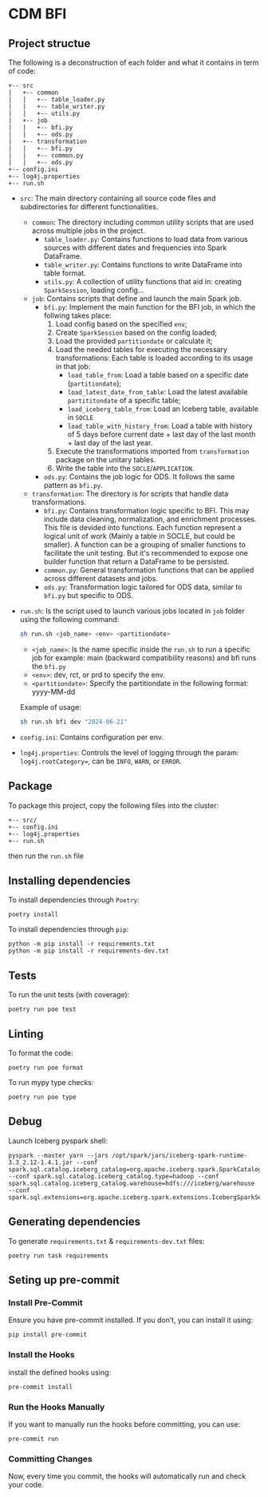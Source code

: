 # CDM BFI

## Project structue

The following is a deconstruction of each folder and what it contains in term of code:

```plaintext
+-- src
|   +-- common
|   |   +-- table_loader.py
|   |   +-- table_writer.py
|   |   +-- utils.py
|   +-- job
|   |   +-- bfi.py
|   |   +-- ods.py
|   +-- transformation
|   |   +-- bfi.py
|   |   +-- common.py
|   |   +-- ods.py
+-- config.ini
+-- log4j.properties
+-- run.sh
```

* `src`: The main directory containing all source code files and subdirectories for different functionalities.
    * `common`: The directory including common utility scripts that are used across multiple jobs in the project.
        * `table_loader.py`: Contains functions to load data from various sources with different dates and frequencies into Spark DataFrame.
        * `table_writer.py`: Contains functions to write DataFrame into table format.
        * `utils.py`: A collection of utility functions that aid in: creating `SparkSession`, loading config...
    * `job`: Contains scripts that define and launch the main Spark job.
        * `bfi.py`: Implement the main function for the BFI job, in which the follwing takes place:
            1. Load config based on the specified `env`;
            2. Create `SparkSession` based on the config loaded;
            3. Load the provided `partitiondate` or calculate it;
            4. Load the needed tables for executing the necessary transformations: Each table is loaded according to its usage in that job:
                - `load_table_from`: Load a table based on a specific date (`partitiondate`);
                - `load_latest_date_from_table`: Load the latest available `partititondate` of a specific table;
                - `load_iceberg_table_from`: Load an Iceberg table, available in `SOCLE`
                - `load_table_with_history_from`: Load a table with history of 5 days before current date + last day of the last month + last day of the last year.
            5. Execute the transformations imported from `transformation` package on the unitary tables.
            6. Write the table into the `SOCLE`/`APPLICATION`.
        * `ods.py`: Contains the job logic for ODS. It follows the same pattern as `bfi.py`.
    * `transformation`: The directory is for scripts that handle data transformations.
        * `bfi.py`: Contains transformation logic specific to BFI. This may include data cleaning, normalization, and enrichment processes. This file is devided into functions. Each function represent a logical unit of work (Mainly a table in SOCLE, but could be smaller). A function can be a grouping of smaller functions to facilitate the unit testing. But it's recommended to expose one builder function that return a DataFrame to be persisted.
        * `common.py`: General transformation functions that can be applied across different datasets and jobs.
        * `ods.py`: Transformation logic tailored for ODS data, similar to `bfi.py` but specific to ODS.
* `run.sh`: Is the script used to launch various jobs located in `job` folder using the following command:
    ```bash
    sh run.sh <job_name> <env> <partitiondate>
    ```

    * `<job_name>`: Is the name specific inside the `run.sh` to run a specific job for example: main (backward compatibility reasons) and bfi runs the `bfi.py`
    * `<env>`: dev, rct, or prd to specify the env.
    * `<partitiondate>`: Specify the partitiondate in the following format: yyyy-MM-dd

    Example of usage:

    ```bash
    sh run.sh bfi dev "2024-06-21"
    ```
* `config.ini`: Contains configuration per env.
* `log4j.properties`: Controls the level of logging through the param: `log4j.rootCategory=`, can be `INFO`, `WARN`, or `ERROR`.

## Package

To package this project, copy the following files into the cluster:

```plaintext
+-- src/
+-- config.ini
+-- log4j.properties
+-- run.sh
```

then run the `run.sh` file

## Installing dependencies

To install dependencies through `Poetry`:

```commandline
poetry install
```

To install dependencies through `pip`:

```commandline
python -m pip install -r requirements.txt
python -m pip install -r requirements-dev.txt
```

## Tests

To run the unit tests (with coverage):

```commandline
poetry run poe test
```

## Linting

To format the code:

```commandline
poetry run poe format
```

To run mypy type checks:

```commandline
poetry run poe type
```

## Debug

Launch Iceberg pyspark shell:

```commandLine
pyspark --master yarn --jars /opt/spark/jars/iceberg-spark-runtime-3.3_2.12-1.4.1.jar --conf spark.sql.catalog.iceberg_catalog=org.apache.iceberg.spark.SparkCatalog --conf spark.sql.catalog.iceberg_catalog.type=hadoop --conf spark.sql.catalog.iceberg_catalog.warehouse=hdfs:///iceberg/warehouse --conf spark.sql.extensions=org.apache.iceberg.spark.extensions.IcebergSparkSessionExtensions
```

## Generating dependencies

To generate `requirements.txt` & `requirements-dev.txt` files:

```commandline
poetry run task requirements
```

## Seting up pre-commit

### Install Pre-Commit

Ensure you have pre-commit installed. If you don’t, you can install it using:
```commandline
pip install pre-commit
```

### Install the Hooks

install the defined hooks using:
```commandline
pre-commit install
```

### Run the Hooks Manually

If you want to manually run the hooks before committing, you can use:
```commandline
pre-commit run
```

### Committing Changes

Now, every time you commit, the hooks will automatically run and check your code.
